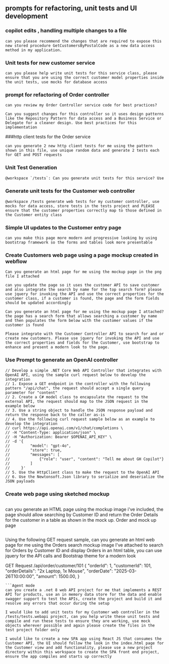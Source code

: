 ## prompts for refactoring, unit tests and UI development

### copilot edits , handling multiple changes to a file
```
can you please recommend the changes that are required to expose this new stored procedure GetCustomersByPostalCode as a new data access method in my application.
```

### Unit tests for new customer service
```
can you please help write unit tests for this service class, please ensure that you are using the correct customer model properties inside the unit tests, use mocks for database access
```

### prompt for refactoring of Order controller

```
can you review my Order Controller service code for best practices?
```

```
Can you suggest changes for this controller so it uses design patterns like the Repository Pattern for data access and a Business Service or Delegate for a cleaner design. Use best practices for this implementation
```

###http client tests for the Order service
```
can you generate 2 new http client tests for me using the pattern shown in this file, use unique random data and generate 2 tests each for GET and POST requests
```

### Unit Test Generation

```txt
@workspace `/tests`: Can you generate unit tests for this service? Use mocks for data access.
 ```

### Generate unit tests for the Customer web controller
```
@workspace /tests generate web tests for my customer controller, use mocks for data access, store tests in the tests project and PLEASE ensure that the customer properties correctly map to those defined in the Customer entity class
```


### Simple UI updates to the Customer entry page
```
can you make this page more modern and progressive looking by using bootstrap framework so the forms and tables look more presentable

```

### Create Customers web page using a page mockup created in webflow
```
Can you generate an html page for me using the mockup page in the png file I attached
```

```
can you update the page so it uses the customer API to save customer and also integrate the search by name for the top search form? please use jquery for invoking the API and use the correct properties for the customer class, if a customer is found, the page and the form fields should be updated accordingly
```

```
Can you generate an html page for me using the mockup page I attached? the page has a search form that allows searching a customer by name and then populates the form below with the customer values if the customer is found

Please integrate with the Customer Controller API to search for and or create new customers. Please use jquery for invoking the API and use the correct properties and fields for the Customer, use bootstrap to enhance and present a modern look to the page.
```

### Use Prompt to generate an OpenAI controller
```
// Develop a simple .NET Core Web API Controller that integrates with OpenAI API, using the sample curl request below to develop the integration
// 1. Expose a GET endpoint in the controller with the following pattern "/api/chat", the request should accept a single query parameter for "content"
// 2. Create a C# model class to encapsulate the request to the external API, the request should map to the JSON request in the example below
// 3. Use a string object to handle the JSON response payload and return the response back to the caller as-is
// 4. Use the following curl request sample below as an example to develop the integration
// curl https://api.openai.com/v1/chat/completions \
// -H "Content-Type: application/json" \
// -H "Authorization: Bearer $OPENAI_API_KEY" \
// -d '{
//         "model": "gpt-4o",
//         "store": true,
//         "messages": [
//             {"role": "user", "content": "Tell me about GH Copilot"}
//         ]
//     }'
// 5. Use the HttpClient class to make the request to the OpenAI API 
// 6. Use the Newtonsoft.Json library to serialize and deserialize the JSON payloads
```

### Create web page using sketched mockup 
```
```
can you generate an HTML page using the mockup image i've included, the page should allow searching by Customer ID and return the Order Details for the customer in a table as shown in the mock up. Order and mock up page
```

```
Using the following GET request sample, can you generate an html web page for me using the Orders search mockup image I've attached to search for Orders by Customer ID and display Orders in an html table, you can use jquery for the API calls and Bootstrap theme for a modern look

GET Request  /api/order/customer/101
{
  "orderId": 1,
  "customerId": 101,
  "orderDetails": "2x Laptop, 1x Mouse",
  "orderDate": "2025-03-26T10:00:00",
  "amount": 1500.00,
}
```
```Agent mode
can you create a .net 8 web API project for me that implements a REST API for products, use an in memory data store for the data and enable swagger support to test the APIs, create the project and build it and resolve any errors that occur during the setup
```

```Agent mode tests
I would like to add unit tests for my Customer web controller in the /tests/tests.webapi project, can you help write these unit tests and compile and run these tests to ensure they are working, use mock objects wherever possible and again please create the files in the test project folder only
```

```
I would like to create a new SPA app using React JS that consumes the Customer API, the UI should follow the look in the index.html page for the Customer view and add functionality, please use a new project directory within this workspace to create the SPA front end project, ensure the app compiles and starts up correctly
```